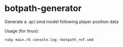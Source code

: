 # botpath-generator
Generate a .qc/.smd model following player position data

Usage (for linux):
```bash
ruby main.rb console.log >botpath_ref.smd
```
